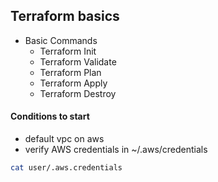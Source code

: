 ## Terraform basics

+ Basic Commands
  + Terraform Init
  + Terraform Validate
  + Terraform Plan
  + Terraform Apply
  + Terraform Destroy

#### Conditions to start
+ default vpc on aws
+ verify AWS credentials in ~/.aws/credentials
```bash
cat user/.aws.credentials
```